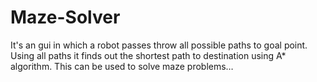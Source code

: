 # Maze-Solver
It's an gui in which a robot passes throw all possible paths to goal point. Using all paths it finds out the shortest path to destination using A* algorithm. This can be used to solve maze problems… 
